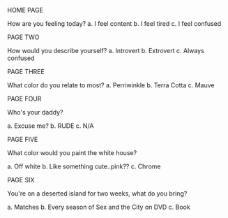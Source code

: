 HOME PAGE

How are you feeling today?
  a. I feel content
  b. I feel tired
  c. I feel confused
  
  
 PAGE TWO
 
 How would you describe yourself?
  a. Introvert
  b. Extrovert
  c. Always confused
  
 PAGE THREE
 
 What color do you relate to most?
  a. Perriwinkle
  b. Terra Cotta
  c. Mauve
  
  
 PAGE FOUR
 
 Who's your daddy?
 
 a. Excuse me?
 b. RUDE
 c. N/A
 
 
PAGE FIVE

What color would you paint the white house?

a. Off white
b. Like something cute..pink??
c. Chrome


PAGE SIX

You're on a deserted island for two weeks, what do you bring?

a. Matches
b. Every season of Sex and the City on DVD
c. Book


 
 
